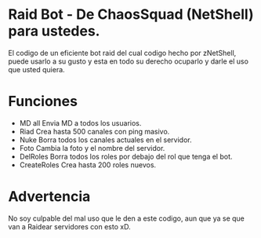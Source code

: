 # Raid Bot -  De ChaosSquad (NetShell) para ustedes.
El codigo de un eficiente bot raid del cual codigo hecho por zNetShell, puede usarlo a su gusto y esta en todo su derecho ocuparlo y darle el uso que usted quiera.

# Funciones
- MD all
Envia MD a todos los usuarios.
- Riad
Crea hasta 500 canales con ping masivo.
- Nuke
Borra todos los canales actuales en el servidor.
- Foto
Cambia la foto y el nombre del servidor.
- DelRoles
Borra todos los roles por debajo del rol que tenga el bot.
- CreateRoles
Crea hasta 200 roles nuevos.

# Advertencia
No soy culpable del mal uso que le den a este codigo, aun que ya se que van a Raidear servidores con esto xD.
